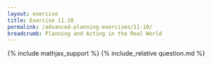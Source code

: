 ```yaml
---
layout: exercise
title: Exercise 11.10
permalink: /advanced-planning-exercises/11-10/
breadcrumb: Planning and Acting in the Real World
---
```


{% include mathjax_support %}
{% include_relative question.md %}
